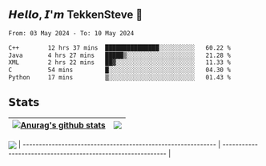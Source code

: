 ## 𝙃𝙚𝙡𝙡𝙤, 𝙄'𝙢 TekkenSteve 👋

<!--
**TekkenSteve/TekkenSteve** is a ✨ _special_ ✨ repository because its `README.md` (this file) appears on your GitHub profile.

Here are some ideas to get you started:

- 🔭 I’m currently working on ...
- 🌱 I’m currently learning ...
- 👯 I’m looking to collaborate on ...
- 🤔 I’m looking for help with ...
- 💬 Ask me about ...
- 📫 How to reach me: ...
- 😄 Pronouns: ...
- ⚡ Fun fact: ...
  -->


<!--START_SECTION:waka-->

```txt
From: 03 May 2024 - To: 10 May 2024

C++        12 hrs 37 mins  ███████████████░░░░░░░░░░   60.22 %
Java       4 hrs 27 mins   █████▒░░░░░░░░░░░░░░░░░░░   21.28 %
XML        2 hrs 22 mins   ██▓░░░░░░░░░░░░░░░░░░░░░░   11.33 %
C          54 mins         █░░░░░░░░░░░░░░░░░░░░░░░░   04.30 %
Python     17 mins         ▒░░░░░░░░░░░░░░░░░░░░░░░░   01.43 %
```

<!--END_SECTION:waka-->

## 𝗦𝘁𝗮𝘁𝘀


| <a href="https://github.com/anuraghazra/github-readme-stats"><img align="center" src="https://github-readme-stats.vercel.app/api?username=TekkenSteve&show_icons=true&include_all_commits=true&theme=buefy&hide_border=true" alt="Anurag's github stats" /></a> | <a href="https://github.com/anuraghazra/github-readme-stats"><img align="center" src="https://github-readme-stats.vercel.app/api/top-langs/?username=TekkenSteve&layout=compact&theme=buefy&hide_border=true" /></a> |
| ------------------------------------------------------------ | ------------------------------------------------------------ |
<a href="https://github.com/anuraghazra/github-readme-stats"><img align="center" src="https://github-readme-stats.vercel.app/api/wakatime?username=TekkenSteve&range=all_time&layout=compact&theme=transparent&v=2" /></a>
| ------------------------------------------------------------ | ------------------------------------------------------------ |


